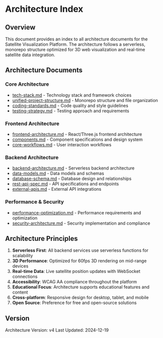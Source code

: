 # Architecture Index

## Overview

This document provides an index to all architecture documents for the Satellite Visualization Platform. The architecture follows a serverless, monorepo structure optimized for 3D web visualization and real-time satellite data integration.

## Architecture Documents

### Core Architecture
- [tech-stack.md](./tech-stack.md) - Technology stack and framework choices
- [unified-project-structure.md](./unified-project-structure.md) - Monorepo structure and file organization
- [coding-standards.md](./coding-standards.md) - Code quality and style guidelines
- [testing-strategy.md](./testing-strategy.md) - Testing approach and requirements

### Frontend Architecture
- [frontend-architecture.md](./frontend-architecture.md) - React/Three.js frontend architecture
- [components.md](./components.md) - Component specifications and design system
- [core-workflows.md](./core-workflows.md) - User interaction workflows

### Backend Architecture
- [backend-architecture.md](./backend-architecture.md) - Serverless backend architecture
- [data-models.md](./data-models.md) - Data models and schemas
- [database-schema.md](./database-schema.md) - Database design and relationships
- [rest-api-spec.md](./rest-api-spec.md) - API specifications and endpoints
- [external-apis.md](./external-apis.md) - External API integrations

### Performance & Security
- [performance-optimization.md](./performance-optimization.md) - Performance requirements and optimization
- [security-architecture.md](./security-architecture.md) - Security implementation and compliance

## Architecture Principles

1. **Serverless First**: All backend services use serverless functions for scalability
2. **3D Performance**: Optimized for 60fps 3D rendering on mid-range devices
3. **Real-time Data**: Live satellite position updates with WebSocket connections
4. **Accessibility**: WCAG AA compliance throughout the platform
5. **Educational Focus**: Architecture supports educational features and content
6. **Cross-platform**: Responsive design for desktop, tablet, and mobile
7. **Open Source**: Preference for free and open-source solutions

## Version

Architecture Version: v4
Last Updated: 2024-12-19
